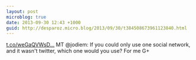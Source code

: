 ```yaml
---
layout: post
microblog: true
date: 2013-09-30 12:43 +1000
guid: http://desparoz.micro.blog/2013/09/30/t384508673961123840.html
---
```

[t.co/weGaQVWsD...](http://t.co/weGaQVWsDX) MT @jodiem: If you could only use one social network, and it wasn't twitter, which one would you use? For me G+
